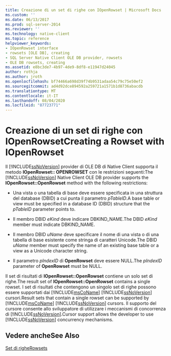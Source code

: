 ```yaml
---
title: Creazione di un set di righe con IOpenRowset | Microsoft Docs
ms.custom: ''
ms.date: 06/13/2017
ms.prod: sql-server-2014
ms.reviewer: ''
ms.technology: native-client
ms.topic: reference
helpviewer_keywords:
- IOpenRowset interface
- rowsets [OLE DB], creating
- SQL Server Native Client OLE DB provider, rowsets
- OLE DB rowsets, creating
ms.assetid: e8bc3de7-4b97-4de9-8df8-e11947d24045
author: rothja
ms.author: jroth
ms.openlocfilehash: bf74466a698d39f74b9531adaa54c79c75e50ef2
ms.sourcegitcommit: ad4d92dce894592a259721a1571b1d8736abacdb
ms.translationtype: MT
ms.contentlocale: it-IT
ms.lasthandoff: 08/04/2020
ms.locfileid: "87723771"
---
```

# <a name="creating-a-rowset-with-iopenrowset"></a><span data-ttu-id="5c255-102">Creazione di un set di righe con IOpenRowset</span><span class="sxs-lookup"><span data-stu-id="5c255-102">Creating a Rowset with IOpenRowset</span></span>
  <span data-ttu-id="5c255-103">Il [!INCLUDE[ssNoVersion](../../includes/ssnoversion-md.md)] provider di OLE DB di Native Client supporta il metodo **IOpenRowset:: OPENROWSET** con le restrizioni seguenti:</span><span class="sxs-lookup"><span data-stu-id="5c255-103">The [!INCLUDE[ssNoVersion](../../includes/ssnoversion-md.md)] Native Client OLE DB provider supports the **IOpenRowset::OpenRowset** method with the following restrictions:</span></span>  
  
-   <span data-ttu-id="5c255-104">Una vista o una tabella di base deve essere specificata in una struttura del database (DBID) a cui punta il parametro *pTableID*.</span><span class="sxs-lookup"><span data-stu-id="5c255-104">A base table or view must be specified in a database ID (DBID) structure that the *pTableID* parameter points to.</span></span>  
  
-   <span data-ttu-id="5c255-105">Il membro DBID *eKind* deve indicare DBKIND_NAME.</span><span class="sxs-lookup"><span data-stu-id="5c255-105">The DBID *eKind* member must indicate DBKIND_NAME.</span></span>  
  
-   <span data-ttu-id="5c255-106">Il membro DBID *uName* deve specificare il nome di una vista o di una tabella di base esistente come stringa di caratteri Unicode.</span><span class="sxs-lookup"><span data-stu-id="5c255-106">The DBID *uName* member must specify the name of an existing base table or a view as a Unicode character string.</span></span>  
  
-   <span data-ttu-id="5c255-107">Il parametro *pIndexID* di **OpenRowset** deve essere NULL.</span><span class="sxs-lookup"><span data-stu-id="5c255-107">The *pIndexID* parameter of **OpenRowset** must be NULL.</span></span>  
  
 <span data-ttu-id="5c255-108">Il set di risultati di **IOpenRowset::OpenRowset** contiene un solo set di righe.</span><span class="sxs-lookup"><span data-stu-id="5c255-108">The result set of **IOpenRowset::OpenRowset** contains a single rowset.</span></span> <span data-ttu-id="5c255-109">I set di risultati che contengono un singolo set di righe possono essere supportati dai [!INCLUDE[msCoName](../../includes/msconame-md.md)] [!INCLUDE[ssNoVersion](../../includes/ssnoversion-md.md)] cursori.</span><span class="sxs-lookup"><span data-stu-id="5c255-109">Result sets that contain a single rowset can be supported by [!INCLUDE[msCoName](../../includes/msconame-md.md)] [!INCLUDE[ssNoVersion](../../includes/ssnoversion-md.md)] cursors.</span></span> <span data-ttu-id="5c255-110">Il supporto del cursore consente allo sviluppatore di utilizzare i meccanismi di concorrenza di [!INCLUDE[ssNoVersion](../../includes/ssnoversion-md.md)].</span><span class="sxs-lookup"><span data-stu-id="5c255-110">Cursor support allows the developer to use [!INCLUDE[ssNoVersion](../../includes/ssnoversion-md.md)] concurrency mechanisms.</span></span>  
  
## <a name="see-also"></a><span data-ttu-id="5c255-111">Vedere anche</span><span class="sxs-lookup"><span data-stu-id="5c255-111">See Also</span></span>  
 [<span data-ttu-id="5c255-112">Set di righe</span><span class="sxs-lookup"><span data-stu-id="5c255-112">Rowsets</span></span>](rowsets.md)  
  
  
